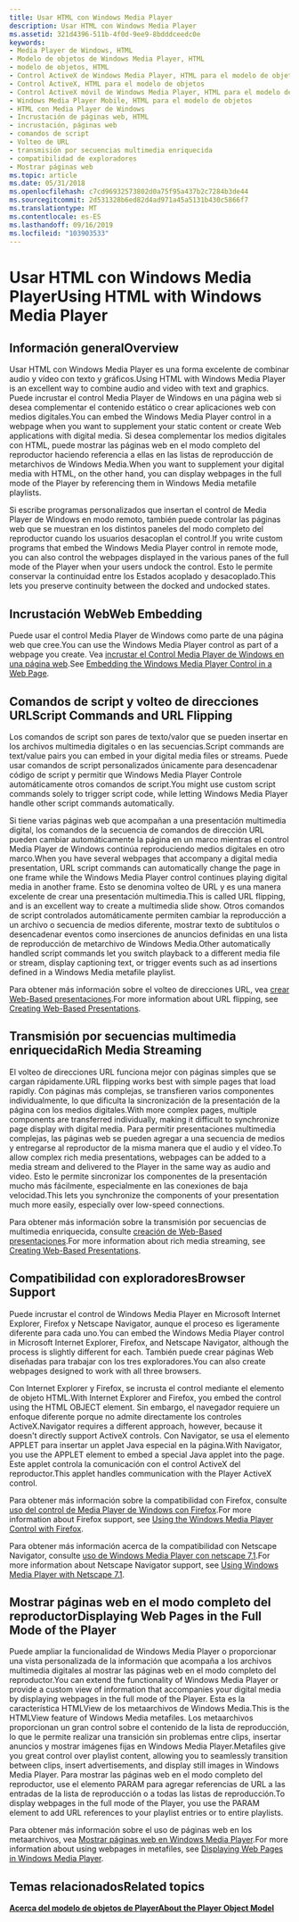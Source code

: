 ```yaml
---
title: Usar HTML con Windows Media Player
description: Usar HTML con Windows Media Player
ms.assetid: 321d4396-511b-4f0d-9ee9-8bdddceedc0e
keywords:
- Media Player de Windows, HTML
- Modelo de objetos de Windows Media Player, HTML
- modelo de objetos, HTML
- Control ActiveX de Windows Media Player, HTML para el modelo de objetos
- Control ActiveX, HTML para el modelo de objetos
- Control ActiveX móvil de Windows Media Player, HTML para el modelo de objetos
- Windows Media Player Mobile, HTML para el modelo de objetos
- HTML con Media Player de Windows
- Incrustación de páginas web, HTML
- incrustación, páginas web
- comandos de script
- Volteo de URL
- transmisión por secuencias multimedia enriquecida
- compatibilidad de exploradores
- Mostrar páginas web
ms.topic: article
ms.date: 05/31/2018
ms.openlocfilehash: c7cd96932573802d0a75f95a437b2c7284b3de44
ms.sourcegitcommit: 2d531328b6ed82d4ad971a45a5131b430c5866f7
ms.translationtype: MT
ms.contentlocale: es-ES
ms.lasthandoff: 09/16/2019
ms.locfileid: "103903533"
---
```

# <a name="using-html-with-windows-media-player"></a><span data-ttu-id="f9fbd-118">Usar HTML con Windows Media Player</span><span class="sxs-lookup"><span data-stu-id="f9fbd-118">Using HTML with Windows Media Player</span></span>

## <a name="overview"></a><span data-ttu-id="f9fbd-119">Información general</span><span class="sxs-lookup"><span data-stu-id="f9fbd-119">Overview</span></span>

<span data-ttu-id="f9fbd-120">Usar HTML con Windows Media Player es una forma excelente de combinar audio y vídeo con texto y gráficos.</span><span class="sxs-lookup"><span data-stu-id="f9fbd-120">Using HTML with Windows Media Player is an excellent way to combine audio and video with text and graphics.</span></span> <span data-ttu-id="f9fbd-121">Puede incrustar el control Media Player de Windows en una página web si desea complementar el contenido estático o crear aplicaciones web con medios digitales.</span><span class="sxs-lookup"><span data-stu-id="f9fbd-121">You can embed the Windows Media Player control in a webpage when you want to supplement your static content or create Web applications with digital media.</span></span> <span data-ttu-id="f9fbd-122">Si desea complementar los medios digitales con HTML, puede mostrar las páginas web en el modo completo del reproductor haciendo referencia a ellas en las listas de reproducción de metarchivos de Windows Media.</span><span class="sxs-lookup"><span data-stu-id="f9fbd-122">When you want to supplement your digital media with HTML, on the other hand, you can display webpages in the full mode of the Player by referencing them in Windows Media metafile playlists.</span></span>

<span data-ttu-id="f9fbd-123">Si escribe programas personalizados que insertan el control de Media Player de Windows en modo remoto, también puede controlar las páginas web que se muestran en los distintos paneles del modo completo del reproductor cuando los usuarios desacoplan el control.</span><span class="sxs-lookup"><span data-stu-id="f9fbd-123">If you write custom programs that embed the Windows Media Player control in remote mode, you can also control the webpages displayed in the various panes of the full mode of the Player when your users undock the control.</span></span> <span data-ttu-id="f9fbd-124">Esto le permite conservar la continuidad entre los Estados acoplado y desacoplado.</span><span class="sxs-lookup"><span data-stu-id="f9fbd-124">This lets you preserve continuity between the docked and undocked states.</span></span>

## <a name="web-embedding"></a><span data-ttu-id="f9fbd-125">Incrustación Web</span><span class="sxs-lookup"><span data-stu-id="f9fbd-125">Web Embedding</span></span>

<span data-ttu-id="f9fbd-126">Puede usar el control Media Player de Windows como parte de una página web que cree.</span><span class="sxs-lookup"><span data-stu-id="f9fbd-126">You can use the Windows Media Player control as part of a webpage you create.</span></span> <span data-ttu-id="f9fbd-127">Vea [incrustar el Control Media Player de Windows en una página web](embedding-the-windows-media-player-control-in-a-web-page.md).</span><span class="sxs-lookup"><span data-stu-id="f9fbd-127">See [Embedding the Windows Media Player Control in a Web Page](embedding-the-windows-media-player-control-in-a-web-page.md).</span></span>

## <a name="script-commands-and-url-flipping"></a><span data-ttu-id="f9fbd-128">Comandos de script y volteo de direcciones URL</span><span class="sxs-lookup"><span data-stu-id="f9fbd-128">Script Commands and URL Flipping</span></span>

<span data-ttu-id="f9fbd-129">Los comandos de script son pares de texto/valor que se pueden insertar en los archivos multimedia digitales o en las secuencias.</span><span class="sxs-lookup"><span data-stu-id="f9fbd-129">Script commands are text/value pairs you can embed in your digital media files or streams.</span></span> <span data-ttu-id="f9fbd-130">Puede usar comandos de script personalizados únicamente para desencadenar código de script y permitir que Windows Media Player Controle automáticamente otros comandos de script.</span><span class="sxs-lookup"><span data-stu-id="f9fbd-130">You might use custom script commands solely to trigger script code, while letting Windows Media Player handle other script commands automatically.</span></span>

<span data-ttu-id="f9fbd-131">Si tiene varias páginas web que acompañan a una presentación multimedia digital, los comandos de la secuencia de comandos de dirección URL pueden cambiar automáticamente la página en un marco mientras el control Media Player de Windows continúa reproduciendo medios digitales en otro marco.</span><span class="sxs-lookup"><span data-stu-id="f9fbd-131">When you have several webpages that accompany a digital media presentation, URL script commands can automatically change the page in one frame while the Windows Media Player control continues playing digital media in another frame.</span></span> <span data-ttu-id="f9fbd-132">Esto se denomina volteo de URL y es una manera excelente de crear una presentación multimedia.</span><span class="sxs-lookup"><span data-stu-id="f9fbd-132">This is called URL flipping, and is an excellent way to create a multimedia slide show.</span></span> <span data-ttu-id="f9fbd-133">Otros comandos de script controlados automáticamente permiten cambiar la reproducción a un archivo o secuencia de medios diferente, mostrar texto de subtítulos o desencadenar eventos como inserciones de anuncios definidas en una lista de reproducción de metarchivo de Windows Media.</span><span class="sxs-lookup"><span data-stu-id="f9fbd-133">Other automatically handled script commands let you switch playback to a different media file or stream, display captioning text, or trigger events such as ad insertions defined in a Windows Media metafile playlist.</span></span>

<span data-ttu-id="f9fbd-134">Para obtener más información sobre el volteo de direcciones URL, vea [crear Web-Based presentaciones](creating-web-based-presentations.md).</span><span class="sxs-lookup"><span data-stu-id="f9fbd-134">For more information about URL flipping, see [Creating Web-Based Presentations](creating-web-based-presentations.md).</span></span>

## <a name="rich-media-streaming"></a><span data-ttu-id="f9fbd-135">Transmisión por secuencias multimedia enriquecida</span><span class="sxs-lookup"><span data-stu-id="f9fbd-135">Rich Media Streaming</span></span>

<span data-ttu-id="f9fbd-136">El volteo de direcciones URL funciona mejor con páginas simples que se cargan rápidamente.</span><span class="sxs-lookup"><span data-stu-id="f9fbd-136">URL flipping works best with simple pages that load rapidly.</span></span> <span data-ttu-id="f9fbd-137">Con páginas más complejas, se transfieren varios componentes individualmente, lo que dificulta la sincronización de la presentación de la página con los medios digitales.</span><span class="sxs-lookup"><span data-stu-id="f9fbd-137">With more complex pages, multiple components are transferred individually, making it difficult to synchronize page display with digital media.</span></span> <span data-ttu-id="f9fbd-138">Para permitir presentaciones multimedia complejas, las páginas web se pueden agregar a una secuencia de medios y entregarse al reproductor de la misma manera que el audio y el vídeo.</span><span class="sxs-lookup"><span data-stu-id="f9fbd-138">To allow complex rich media presentations, webpages can be added to a media stream and delivered to the Player in the same way as audio and video.</span></span> <span data-ttu-id="f9fbd-139">Esto le permite sincronizar los componentes de la presentación mucho más fácilmente, especialmente en las conexiones de baja velocidad.</span><span class="sxs-lookup"><span data-stu-id="f9fbd-139">This lets you synchronize the components of your presentation much more easily, especially over low-speed connections.</span></span>

<span data-ttu-id="f9fbd-140">Para obtener más información sobre la transmisión por secuencias de multimedia enriquecida, consulte [creación de Web-Based presentaciones](creating-web-based-presentations.md).</span><span class="sxs-lookup"><span data-stu-id="f9fbd-140">For more information about rich media streaming, see [Creating Web-Based Presentations](creating-web-based-presentations.md).</span></span>

## <a name="browser-support"></a><span data-ttu-id="f9fbd-141">Compatibilidad con exploradores</span><span class="sxs-lookup"><span data-stu-id="f9fbd-141">Browser Support</span></span>

<span data-ttu-id="f9fbd-142">Puede incrustar el control de Windows Media Player en Microsoft Internet Explorer, Firefox y Netscape Navigator, aunque el proceso es ligeramente diferente para cada uno.</span><span class="sxs-lookup"><span data-stu-id="f9fbd-142">You can embed the Windows Media Player control in Microsoft Internet Explorer, Firefox, and Netscape Navigator, although the process is slightly different for each.</span></span> <span data-ttu-id="f9fbd-143">También puede crear páginas Web diseñadas para trabajar con los tres exploradores.</span><span class="sxs-lookup"><span data-stu-id="f9fbd-143">You can also create webpages designed to work with all three browsers.</span></span>

<span data-ttu-id="f9fbd-144">Con Internet Explorer y Firefox, se incrusta el control mediante el elemento de objeto HTML.</span><span class="sxs-lookup"><span data-stu-id="f9fbd-144">With Internet Explorer and Firefox, you embed the control using the HTML OBJECT element.</span></span> <span data-ttu-id="f9fbd-145">Sin embargo, el navegador requiere un enfoque diferente porque no admite directamente los controles ActiveX.</span><span class="sxs-lookup"><span data-stu-id="f9fbd-145">Navigator requires a different approach, however, because it doesn't directly support ActiveX controls.</span></span> <span data-ttu-id="f9fbd-146">Con Navigator, se usa el elemento APPLET para insertar un applet Java especial en la página.</span><span class="sxs-lookup"><span data-stu-id="f9fbd-146">With Navigator, you use the APPLET element to embed a special Java applet into the page.</span></span> <span data-ttu-id="f9fbd-147">Este applet controla la comunicación con el control ActiveX del reproductor.</span><span class="sxs-lookup"><span data-stu-id="f9fbd-147">This applet handles communication with the Player ActiveX control.</span></span>

<span data-ttu-id="f9fbd-148">Para obtener más información sobre la compatibilidad con Firefox, consulte [uso del control de Media Player de Windows con Firefox](using-the-windows-media-player-control-with-firefox.md).</span><span class="sxs-lookup"><span data-stu-id="f9fbd-148">For more information about Firefox support, see [Using the Windows Media Player Control with Firefox](using-the-windows-media-player-control-with-firefox.md).</span></span>

<span data-ttu-id="f9fbd-149">Para obtener más información acerca de la compatibilidad con Netscape Navigator, consulte [uso de Windows Media Player con netscape 7,1](using-windows-media-player-with-netscape-7-1.md).</span><span class="sxs-lookup"><span data-stu-id="f9fbd-149">For more information about Netscape Navigator support, see [Using Windows Media Player with Netscape 7.1](using-windows-media-player-with-netscape-7-1.md).</span></span>

## <a name="displaying-web-pages-in-the-full-mode-of-the-player"></a><span data-ttu-id="f9fbd-150">Mostrar páginas web en el modo completo del reproductor</span><span class="sxs-lookup"><span data-stu-id="f9fbd-150">Displaying Web Pages in the Full Mode of the Player</span></span>

<span data-ttu-id="f9fbd-151">Puede ampliar la funcionalidad de Windows Media Player o proporcionar una vista personalizada de la información que acompaña a los archivos multimedia digitales al mostrar las páginas web en el modo completo del reproductor.</span><span class="sxs-lookup"><span data-stu-id="f9fbd-151">You can extend the functionality of Windows Media Player or provide a custom view of information that accompanies your digital media by displaying webpages in the full mode of the Player.</span></span> <span data-ttu-id="f9fbd-152">Esta es la característica HTMLView de los metaarchivos de Windows Media.</span><span class="sxs-lookup"><span data-stu-id="f9fbd-152">This is the HTMLView feature of Windows Media metafiles.</span></span> <span data-ttu-id="f9fbd-153">Los metaarchivos proporcionan un gran control sobre el contenido de la lista de reproducción, lo que le permite realizar una transición sin problemas entre clips, insertar anuncios y mostrar imágenes fijas en Windows Media Player.</span><span class="sxs-lookup"><span data-stu-id="f9fbd-153">Metafiles give you great control over playlist content, allowing you to seamlessly transition between clips, insert advertisements, and display still images in Windows Media Player.</span></span> <span data-ttu-id="f9fbd-154">Para mostrar las páginas web en el modo completo del reproductor, use el elemento PARAM para agregar referencias de URL a las entradas de la lista de reproducción o a todas las listas de reproducción.</span><span class="sxs-lookup"><span data-stu-id="f9fbd-154">To display webpages in the full mode of the Player, you use the PARAM element to add URL references to your playlist entries or to entire playlists.</span></span>

<span data-ttu-id="f9fbd-155">Para obtener más información sobre el uso de páginas web en los metaarchivos, vea [Mostrar páginas web en Windows Media Player](displaying-web-pages-in-windows-media-player.md).</span><span class="sxs-lookup"><span data-stu-id="f9fbd-155">For more information about using webpages in metafiles, see [Displaying Web Pages in Windows Media Player](displaying-web-pages-in-windows-media-player.md).</span></span>

## <a name="related-topics"></a><span data-ttu-id="f9fbd-156">Temas relacionados</span><span class="sxs-lookup"><span data-stu-id="f9fbd-156">Related topics</span></span>

<dl> <dt>

[<span data-ttu-id="f9fbd-157">**Acerca del modelo de objetos de Player**</span><span class="sxs-lookup"><span data-stu-id="f9fbd-157">**About the Player Object Model**</span></span>](about-the-player-object-model.md)
</dt> </dl>

 

 





